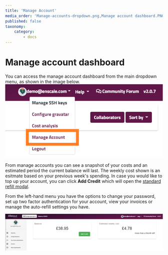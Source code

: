 ```yaml
---
title: 'Manage Account'
media_order: 'Manage-accounts-dropdown.png,Manage account dashboard.PNG'
published: false
taxonomy:
    category:
        - docs
---
```


# Manage account dashboard

You can access the manage account dashboard from the main dropdown menu, as shown in the image below.
![](Manage-accounts-dropdown.png)

From manage accounts you can see a snapshot of your costs and an estimated period the current balance will last. The weekly cost shown is an esitmate based on your previous week's spending. In case you would like to top up your account, you can click **Add Credit** which will open the [standard refill modal](/payments/refill-your-balance#step-2).

From the left-hand menu you have the options to change your password, set up two factor authentication for your account, view your invoices or manage the auto-refill settings you have.

![](Manage%20account%20dashboard.PNG)

